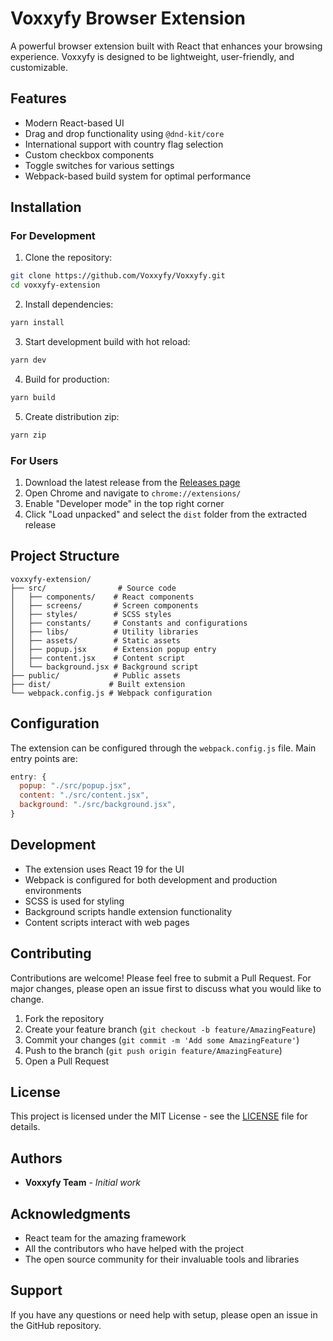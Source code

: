 # Voxxyfy Browser Extension

A powerful browser extension built with React that enhances your browsing experience. Voxxyfy is designed to be lightweight, user-friendly, and customizable.

## Features

- Modern React-based UI
- Drag and drop functionality using `@dnd-kit/core`
- International support with country flag selection
- Custom checkbox components
- Toggle switches for various settings
- Webpack-based build system for optimal performance

## Installation

### For Development

1. Clone the repository:
```bash
git clone https://github.com/Voxxyfy/Voxxyfy.git
cd voxxyfy-extension
```

2. Install dependencies:
```bash
yarn install
```

3. Start development build with hot reload:
```bash
yarn dev
```

4. Build for production:
```bash
yarn build
```

5. Create distribution zip:
```bash
yarn zip
```

### For Users

1. Download the latest release from the [Releases page](https://github.com/yourusername/voxxyfy-extension/releases)
2. Open Chrome and navigate to `chrome://extensions/`
3. Enable "Developer mode" in the top right corner
4. Click "Load unpacked" and select the `dist` folder from the extracted release

## Project Structure

```
voxxyfy-extension/
├── src/                # Source code
│   ├── components/    # React components
│   ├── screens/       # Screen components
│   ├── styles/        # SCSS styles
│   ├── constants/     # Constants and configurations
│   ├── libs/          # Utility libraries
│   ├── assets/        # Static assets
│   ├── popup.jsx      # Extension popup entry
│   ├── content.jsx    # Content script
│   └── background.jsx # Background script
├── public/            # Public assets
├── dist/             # Built extension
└── webpack.config.js # Webpack configuration
```

## Configuration

The extension can be configured through the `webpack.config.js` file. Main entry points are:

```javascript
entry: {
  popup: "./src/popup.jsx",
  content: "./src/content.jsx",
  background: "./src/background.jsx",
}
```

## Development

- The extension uses React 19 for the UI
- Webpack is configured for both development and production environments
- SCSS is used for styling
- Background scripts handle extension functionality
- Content scripts interact with web pages

## Contributing

Contributions are welcome! Please feel free to submit a Pull Request. For major changes, please open an issue first to discuss what you would like to change.

1. Fork the repository
2. Create your feature branch (`git checkout -b feature/AmazingFeature`)
3. Commit your changes (`git commit -m 'Add some AmazingFeature'`)
4. Push to the branch (`git push origin feature/AmazingFeature`)
5. Open a Pull Request

## License

This project is licensed under the MIT License - see the [LICENSE](LICENSE) file for details.

## Authors

- **Voxxyfy Team** - *Initial work*

## Acknowledgments

- React team for the amazing framework
- All the contributors who have helped with the project
- The open source community for their invaluable tools and libraries

## Support

If you have any questions or need help with setup, please open an issue in the GitHub repository.